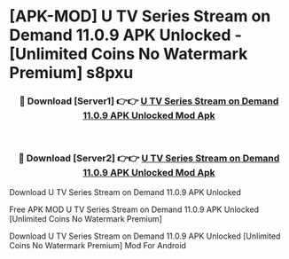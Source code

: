 # [APK-MOD] U  TV Series Stream on Demand 11.0.9 APK Unlocked - [Unlimited Coins No Watermark Premium] s8pxu



<div align="center">
<h3>🔴 Download [Server1] 👉👉 <a href="https://momento.my/?title=U__TV_Series_Stream_on_Demand_11.0.9_APK_Unlocked">U  TV Series Stream on Demand 11.0.9 APK Unlocked Mod Apk</a></h3><br>

<h3>🔴 Download [Server2] 👉👉 <a href="https://momento.my/?title=U__TV_Series_Stream_on_Demand_11.0.9_APK_Unlocked">U  TV Series Stream on Demand 11.0.9 APK Unlocked Mod Apk</a></h3>
</div>



Download U  TV Series Stream on Demand 11.0.9 APK Unlocked 

Free APK MOD U  TV Series Stream on Demand 11.0.9 APK Unlocked [Unlimited Coins No Watermark Premium]

Download U  TV Series Stream on Demand 11.0.9 APK Unlocked [Unlimited Coins No Watermark Premium] Mod For Android
